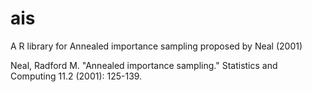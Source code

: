 # ais

A R library for Annealed importance sampling proposed by Neal (2001)

Neal, Radford M. "Annealed importance sampling." Statistics and Computing 11.2 (2001): 125-139.
